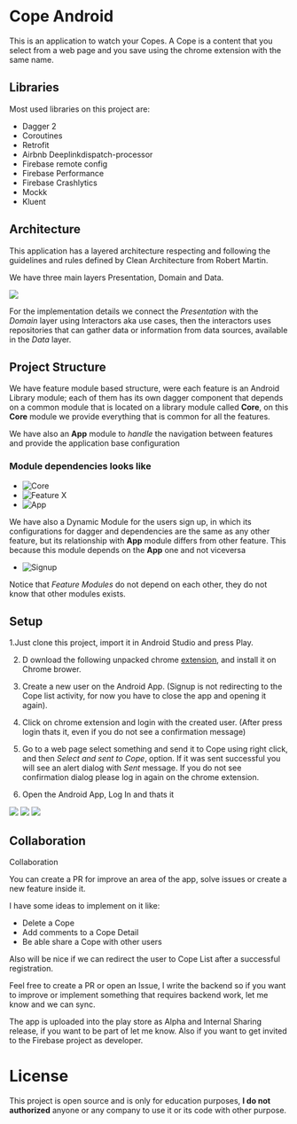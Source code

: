 # Cope Android  

This is an application to watch your Copes. A Cope is a content that you select from a web page and you save using the chrome extension with the same name. 

## Libraries 
Most used libraries on this project are: 

- Dagger 2 
- Coroutines
- Retrofit
- Airbnb Deeplinkdispatch-processor
- Firebase remote config
- Firebase Performance
- Firebase Crashlytics 
- Mockk 
- Kluent 

## Architecture

This application has a layered architecture respecting and following the guidelines and rules defined by Clean Architecture from  Robert Martin. 

We have three main layers Presentation, Domain and Data. 

![](./readmefiles/arch.png)

For the implementation details we connect the *Presentation* with the *Domain*  layer using Interactors aka use cases, then the interactors uses repositories that can gather data or information from data sources, available in the *Data* layer.

## Project Structure 

We have feature module based structure, were each feature is an Android Library module; each of them has its own dagger component that depends on a common module that is located on a library module called **Core**, on this **Core** module we provide everything that is common for all the features.

We have also an **App** module to *handle* the navigation between features and provide the application base configuration

### Module dependencies looks like 

- ![**Core**](./readmefiles/core.png) 
- ![**Feature X**](./readmefiles/random.png)
- ![**App**](./readmefiles/app.png)

We have also a Dynamic Module for the users sign up, in which its configurations for dagger and dependencies are the same as any other feature, but its relationship with **App** module differs from other feature. This because this module depends on the **App** one and not viceversa

- ![**Signup**](./readmefiles/signup.png) 

Notice that *Feature Modules* do not depend on each other, they do not know that other modules exists. 

## Setup 

1.Just clone this project, import it in Android Studio and press Play. 

2. D ownload the following unpacked chrome [extension](https://drive.google.com/file/d/1Js21eF5VA-n_x_02MsytYGfiBpyDXGn8/view?usp=sharing), and install it on Chrome brower. 

3. Create a new user on the Android App. (Signup is not redirecting to the Cope list activity, for now you have to close the app and opening it again).

4. Click on chrome extension and login with the created user. (After press login thats it, even if you do not see a confirmation message) 

5. Go to a web page select something and send it to Cope using right click, and then *Select and sent to Cope*, option. If it was sent successful you will see an alert dialog with *Sent* message. If you do not see confirmation dialog please log in again on the chrome extension. 

6. Open the Android App, Log In and thats it

![](./readmefiles/cope1.png) 
![](./readmefiles/cope2.png) 
![](./readmefiles/cope3.png) 

## Collaboration

Collaboration

You can create a PR for improve an area of the app, solve issues or create a new feature inside it. 

I have some ideas to implement on it like: 

- Delete a Cope
- Add comments to a Cope Detail
- Be able share a Cope with other users

Also will be nice if we can redirect the user to Cope List after a successful registration. 

Feel free to create a PR or open an Issue, I write the backend so if you want to improve or implement something that requires backend work, let me know and we can sync.

The app is uploaded into the play store as Alpha and Internal Sharing release, if you want to be part of let me know. Also if you want to get invited to the Firebase project as developer.

# License 

This project is open source and is only for education purposes, **I do not authorized** anyone or any company to use it or its code with other purpose. 